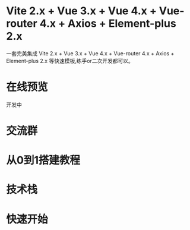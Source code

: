 # Vite 2.x + Vue 3.x + Vue 4.x +  Vue-router 4.x + Axios + Element-plus 2.x
一套完美集成 Vite 2.x + Vue 3.x + Vue 4.x +  Vue-router 4.x + Axios + Element-plus 2.x 等快速模板,练手or二次开发都可以。

# 在线预览
开发中
# 交流群

# 从0到1搭建教程

# 技术栈

# 快速开始